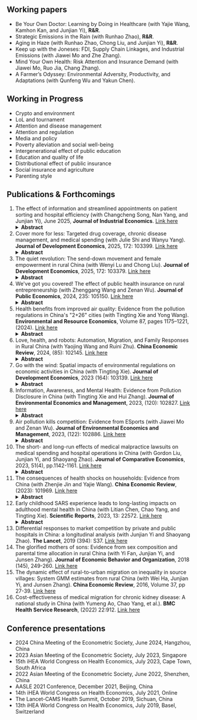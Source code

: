 
## Working papers

- Be Your Own Doctor: Learning by Doing in Healthcare (with Yajie Wang, Kamhon Kan, and Junjian Yi), **R&R**.
- Strategic Emissions in the Rain (with Runhao Zhao), **R&R**.
- Aging in Haze (with Runhao Zhao, Chong Liu, and Junjian Yi), **R&R**.
- Keep up with the Joneses: FDI, Supply Chain Linkages, and Industrial Emissions (with Jiawei Mo and Zhe Zhang).
- Mind Your Own Health:  Risk Attention and Insurance Demand (with Jiawei Mo, Ruo Jia, Chang Zhang).
- A Farmer’s Odyssey: Environmental Adversity, Productivity, and Adaptations (with Qunfeng Wu and Yakun Chen).



## Working in Progress

- Crypto and environment
- LoL and tournament
- Attention and disease management
- Attention and regulation
- Media and policy
- Poverty alleviation and social well-being       
- Intergenerational effect of public education
- Education and quality of life
- Distributional effect of public insurance
- Social insurance and agriculture
- Parenting style


## Publications & Forthcomings
1. The effect of information and streamlined appointments on patient sorting and hospital efficiency (with Changcheng Song, Nan Yang, and Junjian Yi), June 2025, **Journal of Industrial Economics**. [Link here](https://onlinelibrary.wiley.com/doi/10.1111/joie.70000)<details><summary><strong>Abstract</strong></summary><h5> How do the provision of information and consumer choices affect market efficiency in a market with misallocation and rationing? We investigate the introduction of a mobile-phone-based outpatient appointment app that provides real-time hospital information and streamlines appointment booking in China's public hospital market. We find that the app can significantly improve the efficiency of hospital appointment utilization and healthcare quality, achieved through facilitating patient sorting over time and across hospitals based on medical needs. Patients with mild conditions are directed to primary-care facilities, while acute-care hospitals are better able to serve patients with severe conditions. We also observe improved patient health outcomes and reduced medical cost. Our findings underscore the power of lightweight healthcare IT innovations in enhancing hospital resource management and patient welfare. </h5></details>
1. Cover more for less: Targeted drug coverage, chronic disease management, and medical spending (with Julie Shi and Wanyu Yang). **Journal of Development Economics**, 2025, 172: 103399. [Link here](https://authors.elsevier.com/sd/article/S0304-3878(24)00148-2)<details><summary><strong>Abstract</strong></summary><h5> A key challenge in expanding public health insurance programs is how to deliver these programs cost-effectively with limited budget. This paper studies a value-based insurance design that introduced prescription drug coverage for two chronic diseases—hypertension and diabetes. This targeted drug coverage scheme increased the use of primary care and sharply reduced hospitalizations, leading to substantial net savings in total medical expenditure. Three operating channels were in play. First, a hospitalization offset was achieved by stimulating regular use of primary care and improving disease management. Second, the offset occurred more notably for nontargeted chronic diseases, suggesting a strong positive cross-disease spillover effect. Third, learning contributed to more efficient management of both targeted and nontargeted diseases. Our findings highlight a viable value-based insurance design, especially for developing countries with limited funding. </h5></details>
1. The quiet revolution: The send-down movement and female empowerment in rural China (with Wenyi Lu and Chong Liu). **Journal of Development Economics**, 2025, 172: 103379. [Link here](https://www.sciencedirect.com/science/article/abs/pii/S0304387824001287)<details><summary><strong>Abstract</strong></summary><h5> What promotes female empowerment and gender equality? We investigate how internal population mobility and social interaction foster the advancement of female empowerment and gender equality across diverse subpopulations. Using the urban-to-rural youth resettlement program in China during the 1970s — the Send-down Movement — as our empirical context, we find that rural females with greater exposure to urban youths have achieved higher levels of education, increased labor force participation, greater financial independence, enhanced autonomy in marital and fertility decisions, increased political engagement, heightened self-confidence, reduced risk aversion, and a stronger belief in gender-equal ideologies and social values. Our findings underscore the role of population mobility in disseminating gender-equal ideologies and practices, both through human capital formation and social interactions, leading to lasting impacts on female empowerment in traditional societies. </h5></details>
1. We've got you covered! The effect of public health insurance on rural entrepreneurship (with Zhenggang Wang and Zenan Wu). **Journal of Public Economics**, 2024, 235: 105150. [Link here](https://www.sciencedirect.com/science/article/pii/S0047272724000860)<details><summary><strong>Abstract</strong></summary><h5> Rural households contend with numerous uninsured risks that hinder their ability to leverage profitable yet risky opportunities. We study whether the provision of insurance coverage for medical expenditure, one of the most substantial and unpredictable risk, can stimulate entrepreneurship and other risky financial decisions among rural households. We leverage the progressive nationwide rollout of a universal public health insurance program in rural China. We find that the introduction of health insurance led to a substantial increase in rural households engagement in entrepreneurship. This increase is mainly driven by the risk sharing of health insurance, rather than a reduction in realized medical expenses. The entrepreneurship-promoting effect is also evident at an aggregate level, fostering the growth of smallholder businesses in rural counties. Our findings shed light on the understudied, favorable impact of health insurance on household’s risk taking in rural markets of developing countries. </h5></details>
1. Health benefits from improved air quality: Evidence from the pollution regulations in China's "2+26" cities (with Tingting Xie and Yong Wang). **Environmental and Resource Economics**, Volume 87, pages 1175–1221, (2024). [Link here](https://rdcu.be/dDByL)<details><summary><strong>Abstract</strong></summary><h5> This study assesses the health benefits of better air quality by examining the causal impact of China’s stringent "2+26" regional air pollution control policy on local air quality and population health. Employing a spatial regression discontinuity design that capitalizes on the policy’s location-specific features, we present compelling evidence that the 2+26 policy results in an average reduction of 12.2 units in the local Air Quality Index (AQI) and a 47.0% decrease in per capita medical expenditure from 2014 to 2018. A one-unit reduction in AQI corresponds to a 0.88% reduction in per capita annual medical spending, equivalent to RMB 30.2 (USD 4.6). These health gains stem from reduced chronic disease prevalence and improved subjective well-being. Nationally, air quality improvement during 2014–2018 could save RMB 674 billion (USD 104 billion) annually in national direct medical costs, constituting 11.6% of national medical expenditure in 2018. Our findings underscore the substantial health and welfare gains achievable through pollution controls in developing countries. </h5></details>
1. Love, health, and robots: Automation, Migration, and Family Responses in Rural China (with Yaojing Wang and Ruini Zhu). **China Economic Review**, 2024, (85): 102145. [Link here](https://www.sciencedirect.com/science/article/abs/pii/S1043951X24000348)<details><summary><strong>Abstract</strong></summary><h5> As industrial automation supplants labor, there are important consequences on the labor market, especially for the vast rural population in developing countries. This study investigates how industrial automation, particularly the use of robots, affects the employment and mobility of young rural workers and the decision-making of their elderly parents in China. Using longitudinal data from rural Chinese households and a shift-share approach, we find automation in urban areas decelerates the rural-to-urban migration. This slowdown is accompanied by a reduction in rural workers' employment opportunities and an increase in their propensity to co-reside with their elderly parents in their home counties, which in turn alters their parents' financial decisions, including labor supply, savings, and family transfers. Notably, rural workers' decision to stay and co-reside with their senior parents fosters more frequent family interactions, contributing to notable improvements in the elders' mental and physical health. Our study underscores the complex effects of automation on labor mobility, family relationships, and the overall well-being of the rural populace in the face of technological advancements. </h5></details>
1. Go with the wind: Spatial impacts of environmental regulations on economic activities in China (with Tingting Xie). **Journal of Development Economics**, 2023 (164): 103139. [Link here](https://www.sciencedirect.com/science/article/pii/S0304387823000949?dgcid=coauthor)<details><summary><strong>Abstract</strong></summary><h5> This paper assesses the spatial effects of environmental regulations on economic activities. By exploiting the progressive rollout of a national pollution control program in China, which constructed a monitoring network that covered the urban center of every city, we find that polluting firms located in the unmonitored upwind region of the city experienced a substantially larger reduction in output than non-upwind firms after the program. Because the wind can transport upwind pollution emissions to the monitoring network-covered urban center, local governments are incentivized to enforce tighter regulations on upwind firms. Although industrial activities were suppressed, commercial businesses and residential services were promoted in the upwind region, accompanied by a greater supply of corresponding land and increased land prices. Altogether, the monitoring program led to a substantial reduction in population exposure to air pollution and an redistribution of industrial and residential activities within the city. Our findings shed light on the policy-making of future environmental regulation programs. </h5></details>
1. Information, Awareness, and Mental Health: Evidence from Pollution Disclosure in China (with Tingting Xie and Hui Zhang). **Journal of Environmental Economics and Management**, 2023, (120): 102827. [Link here](https://doi.org/10.1016/j.jeem.2023.102827)<details><summary><strong>Abstract</strong></summary><h5> This paper assesses mental health responses to information on environmental risks. We exploit the progressive implementation of a national program in China that introduces more comprehensive air pollution monitoring and provides real-time air-pollution information to the public. The program leads to a sharp increase in public awareness and attention to air pollution issues and results in a large increase in the sensitivity of individual’s mental health to changes in air quality, especially among those with more exposure to pollution information and those more susceptible to mental illnesses. Information of worsening air quality has a direct effect on mental health as a source of stressors and an indirect behavioral effect through reducing outdoor activities and social integration. Our findings shed light on the design and delivery of environmental information disclosure programs, especially for countries with pressing environmental threats. </h5></details>
1. Air pollution kills competition: Evidence from ESports (with Jiawei Mo and Zenan Wu). **Journal of Environmental Economics and Management**, 2023, (122): 102886. [Link here](https://www.sciencedirect.com/science/article/pii/S0095069623001043)<details><summary><strong>Abstract</strong></summary><h5> This article investigates how environmental adversity affects competitive performance in cognitive-intensive settings. Using a comprehensive dataset of professional eSports tournaments and match-hour variation of fine particulate matters, we find robust evidence that pollution kills competition. Specifically, higher air pollution levels diminish the performance and winning odds of the weaker team in a matchup while boosting that of the stronger team, widening the gap between them. We document two operating channels: (i) pollution leads to heterogeneous performance-reducing effects contingent on a team’s relative strength against their opponent, rather than its absolute competitiveness; and (ii) a weaker team adjusts their strategic decision-making differently in a polluted environment compared to their stronger counterparts. Our findings elucidate the distributional impact of environmental adversity and underscore its influence on strategic decision-making. </h5></details>
1. The short- and long-run effects of medical malpractice lawsuits on medical spending and hospital operations in China (with Gordon Liu, Junjian Yi, and Shaoyang Zhao). **Journal of Comparative Economics**, 2023, 51(4), pp.1142-1161. [Link here](https://authors.elsevier.com/a/1hFH1XZqAFfIl)<details><summary><strong>Abstract</strong></summary><h5> China is experiencing a surge in medical malpractice lawsuits. Using administrative hospital panel data, this paper investigates both short- and long-run impacts of medical malpractice lawsuits on patient medical spending and hospital operations. We find that after the occurrence of an additional malpractice lawsuit in a hospital, total medical spending per patient visit increases by 2.8% in the current year and by as much as 8.8% in the long run. This increase is mainly driven by spending on prescription drugs and diagnostic tests. In response, hospitals invest more in medical devices and procure more drugs. We find little evidence of changes in patient outcomes. Our findings show that the surge of medical malpractice lawsuits leads to defensive medicine and fuels the secular growth of medical spending in China. </h5></details>
1. The consequences of health shocks on households: Evidence from China (with Zhenjie Jin and Yajie Wang). **China Economic Review**, (2023): 101969. [Link here](https://www.sciencedirect.com/science/article/pii/S1043951X23000548?via%3Dihub)<details><summary><strong>Abstract</strong></summary><h5> Unexpected health shocks may bring catastrophic consequences for households. This paper examines the effect of unexpected adverse health shocks on household members' physical and mental health, labor supply, household income and asset, and health behaviors in China by analyzing two nationally representative datasets and adopting a difference-in-differences method augmented with coarsened exact matching. We find that an unexpected health shock results in a discounted out-of-pocket medical expenditure of 16,943 RMB (US$ 2647) over five years for an average household, a reduction of household income per capita of 841 RMB per year (US$ 131, or 6.0% of household annual income per capita), and a loss of net household asset per capita of 13,635 RMB (US$ 2130, or 9.7% of household asset per capita). It raises the probability of an average household applying for public poverty relief allowance by 2.8 percentage points. In addition, we document a strong intra-household spillover effect of health shocks on mental health and health behaviors. A simple back-of-envelope calculation shows that the health shock induces a private cost of 34,966 RMB (US$ 5463) over 5 years for an average household, and incurs a social financial burden of 6066 RMB (US$ 948) in 5 years per household in medical reimbursement and social welfare transfers. At a national scale, the total social burden of health shocks from cardiovascular and cerebrovascular diseases amounts to 1.1 trillion RMB (US$ 172.1 billion) over 5 years. </h5></details>
1. Early childhood SARS experience leads to long-lasting impacts on adulthood mental health in China (with Litian Chen, Chao Yang, and Tingting Xie). **Scientific Reports**, 2023, 13: 22572. [Link here](https://www.nature.com/articles/s41598-023-49970-w)<details><summary><strong>Abstract</strong></summary><h5> The association between pandemic experience and immediate mental health risks, such as depression, is well-documented, yet the long-term effects remain unclear. This study examines the impact of early childhood exposure to the 2003 SARS pandemic on adulthood mental health after 17 years in China, using data from the 2020 China Family Panel Studies (CFPS). The analysis included 6289 participants, aged 3 to 30 years during the SARS outbreak, with an average age of 35.3 years at the time of survey. Adulthood mental health was assessed using Center for Epidemiologic Studies Depression Scale (CESD) and an indicator of clinical depression. The severity of local SARS outbreaks was assessed by cumulative cases per 10,000 population. Results show that each additional case per 10,000 population was linked to a 1.617-fold (95% confidence interval (CI): 1.425–1.836) increase in odds of depression after 17 years for younger children (aged 3–12 years in 2003) relative to older cohorts (aged 13-30). This risk was higher in children from rural areas (adjusted odds ratio (aOR) 3.64; 95% CI 2.92–4.55), with poor physical health (1.98; 1.59–2.48), and from low-income families (2.87; 2.03–4.05). The childhood pandemic experience elevated the probability of developing depression-prone personality traits, which contributes to the enduring impact of childhood pandemic experiences on adulthood mental health. These findings highlight the long-lasting psychological impact of early-childhood pandemic exposure, underscoring the need for targeted interventions to mitigate its effects on the younger generation and emphasizing the importance of monitoring long-term mental health and personality development in children post-pandemics, particularly in light of COVID-19. </h5></details>
1. Differential responses to market competition by private and public hospitals in China: a longitudinal analysis (with Junjian Yi and Shaoyang Zhao). **The Lancet**, 2019 (394): S37. [Link here](https://www.sciencedirect.com/science/article/pii/S0140673619323736)
1. The glorified mothers of sons: Evidence from sex composition and parental time allocation in rural China (with Yi Fan, Junjian Yi, and Junsen Zhang). **Journal of Economic Behavior and Organization**, 2018 (145), 249-260. [Link here](https://www.sciencedirect.com/science/article/pii/S0167268117303165)
1. The dynamic effect of rural-to-urban migration on inequality in source villages: System GMM estimates from rural China (with Wei Ha, Junjian Yi, and Junsen Zhang). **China Economic Review**, 2016, Volume 37, pp 27-39. [Link here](https://www.sciencedirect.com/science/article/pii/S1043951X15001145)
1. Cost-effectiveness of medical migration for chronic kidney disease: A national study in China (with Yumeng Ao, Chao Yang, et al.). **BMC Health Service Research**, (2022) 22:912. [Link here](https://pubmed.ncbi.nlm.nih.gov/35831849/)

## Conference presentations

- 2024 China Meeting of the Econometric Society, June 2024, Hangzhou, China
- 2023 Asian Meeting of the Econometric Society, July 2023, Singapore
- 15th iHEA World Congress on Health Economics, July 2023, Cape Town, South Africa
- 2022 Asian Meeting of the Econometric Society, June 2022, Shenzhen, China
- AASLE 2021 Conference, December 2021, Beijing, China 
- 14th iHEA World Congress on Health Economics, July 2021, Online
- The Lancet-CAMS Health Summit, October 2019, Sichuan, China
- 13th iHEA World Congress on Health Economics, July 2019, Basel, Switzerland

